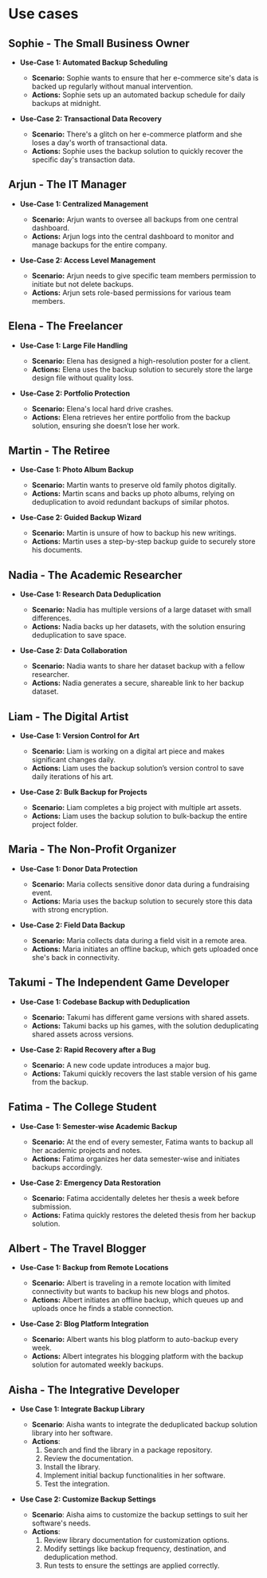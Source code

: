 # Use cases

## Sophie - The Small Business Owner

- **Use-Case 1: Automated Backup Scheduling**
  - **Scenario:** Sophie wants to ensure that her e-commerce site's data is
    backed up regularly without manual intervention.
  - **Actions:** Sophie sets up an automated backup schedule for daily backups
    at midnight.

- **Use-Case 2: Transactional Data Recovery**
  - **Scenario:** There's a glitch on her e-commerce platform and she loses a
    day's worth of transactional data.
  - **Actions:** Sophie uses the backup solution to quickly recover the specific
    day's transaction data.

## Arjun - The IT Manager

- **Use-Case 1: Centralized Management**
  - **Scenario:** Arjun wants to oversee all backups from one central dashboard.
  - **Actions:** Arjun logs into the central dashboard to monitor and manage
    backups for the entire company.

- **Use-Case 2: Access Level Management**
  - **Scenario:** Arjun needs to give specific team members permission to
    initiate but not delete backups.
  - **Actions:** Arjun sets role-based permissions for various team members.

## Elena - The Freelancer

- **Use-Case 1: Large File Handling**
  - **Scenario:** Elena has designed a high-resolution poster for a client.
  - **Actions:** Elena uses the backup solution to securely store the large
    design file without quality loss.

- **Use-Case 2: Portfolio Protection**
  - **Scenario:** Elena's local hard drive crashes.
  - **Actions:** Elena retrieves her entire portfolio from the backup solution,
    ensuring she doesn’t lose her work.

## Martin - The Retiree

- **Use-Case 1: Photo Album Backup**
  - **Scenario:** Martin wants to preserve old family photos digitally.
  - **Actions:** Martin scans and backs up photo albums, relying on
    deduplication to avoid redundant backups of similar photos.

- **Use-Case 2: Guided Backup Wizard**
  - **Scenario:** Martin is unsure of how to backup his new writings.
  - **Actions:** Martin uses a step-by-step backup guide to securely store his
    documents.

## Nadia - The Academic Researcher

- **Use-Case 1: Research Data Deduplication**
  - **Scenario:** Nadia has multiple versions of a large dataset with small
    differences.
  - **Actions:** Nadia backs up her datasets, with the solution ensuring
    deduplication to save space.

- **Use-Case 2: Data Collaboration**
  - **Scenario:** Nadia wants to share her dataset backup with a fellow
    researcher.
  - **Actions:** Nadia generates a secure, shareable link to her backup dataset.

## Liam - The Digital Artist

- **Use-Case 1: Version Control for Art**
  - **Scenario:** Liam is working on a digital art piece and makes significant
    changes daily.
  - **Actions:** Liam uses the backup solution’s version control to save daily
    iterations of his art.

- **Use-Case 2: Bulk Backup for Projects**
  - **Scenario:** Liam completes a big project with multiple art assets.
  - **Actions:** Liam uses the backup solution to bulk-backup the entire project
    folder.

## Maria - The Non-Profit Organizer

- **Use-Case 1: Donor Data Protection**
  - **Scenario:** Maria collects sensitive donor data during a fundraising
    event.
  - **Actions:** Maria uses the backup solution to securely store this data with
    strong encryption.

- **Use-Case 2: Field Data Backup**
  - **Scenario:** Maria collects data during a field visit in a remote area.
  - **Actions:** Maria initiates an offline backup, which gets uploaded once
    she's back in connectivity.

## Takumi - The Independent Game Developer

- **Use-Case 1: Codebase Backup with Deduplication**
  - **Scenario:** Takumi has different game versions with shared assets.
  - **Actions:** Takumi backs up his games, with the solution deduplicating
    shared assets across versions.

- **Use-Case 2: Rapid Recovery after a Bug**
  - **Scenario:** A new code update introduces a major bug.
  - **Actions:** Takumi quickly recovers the last stable version of his game
    from the backup.

## Fatima - The College Student

- **Use-Case 1: Semester-wise Academic Backup**
  - **Scenario:** At the end of every semester, Fatima wants to backup all her
    academic projects and notes.
  - **Actions:** Fatima organizes her data semester-wise and initiates backups
    accordingly.

- **Use-Case 2: Emergency Data Restoration**
  - **Scenario:** Fatima accidentally deletes her thesis a week before
    submission.
  - **Actions:** Fatima quickly restores the deleted thesis from her backup
    solution.

## Albert - The Travel Blogger

- **Use-Case 1: Backup from Remote Locations**
  - **Scenario:** Albert is traveling in a remote location with limited
    connectivity but wants to backup his new blogs and photos.
  - **Actions:** Albert initiates an offline backup, which queues up and uploads
    once he finds a stable connection.

- **Use-Case 2: Blog Platform Integration**
  - **Scenario:** Albert wants his blog platform to auto-backup every week.
  - **Actions:** Albert integrates his blogging platform with the backup
    solution for automated weekly backups.

## Aisha - The Integrative Developer

- **Use Case 1: Integrate Backup Library**
  - **Scenario**: Aisha wants to integrate the deduplicated backup solution
    library into her software.
  - **Actions**:
    1. Search and find the library in a package repository.
    2. Review the documentation.
    3. Install the library.
    4. Implement initial backup functionalities in her software.
    5. Test the integration.

- **Use Case 2: Customize Backup Settings**
  - **Scenario**: Aisha aims to customize the backup settings to suit her
    software's needs.
  - **Actions**:
    1. Review library documentation for customization options.
    2. Modify settings like backup frequency, destination, and deduplication
       method.
    3. Run tests to ensure the settings are applied correctly.
